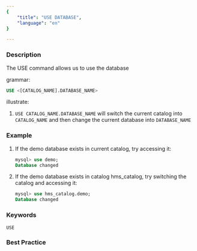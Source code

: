 ```yaml
---
{
    "title": "USE DATABASE",
    "language": "en"
}

---
```


<!--
Licensed to the Apache Software Foundation (ASF) under one
or more contributor license agreements.  See the NOTICE file
distributed with this work for additional information
regarding copyright ownership.  The ASF licenses this file
to you under the Apache License, Version 2.0 (the
"License"); you may not use this file except in compliance
with the License.  You may obtain a copy of the License at

  http://www.apache.org/licenses/LICENSE-2.0

Unless required by applicable law or agreed to in writing,
software distributed under the License is distributed on an
"AS IS" BASIS, WITHOUT WARRANTIES OR CONDITIONS OF ANY
KIND, either express or implied.  See the License for the
specific language governing permissions and limitations
under the License.
-->



### Description

The USE command allows us to use the database

grammar:

```SQL
USE <[CATALOG_NAME].DATABASE_NAME>
```

illustrate:

1. `USE CATALOG_NAME.DATABASE_NAME` will switch the current catalog into `CATALOG_NAME` and then change the current database into `DATABASE_NAME`

### Example

1. If the demo database exists in current catalog, try accessing it:

   ```sql
   mysql> use demo;
   Database changed
   ```

2. If the demo database exists in catalog hms_catalog, try switching the catalog and accessing it:

   ```sql
   mysql> use hms_catalog.demo;
   Database changed
   ```

### Keywords

    USE

### Best Practice

